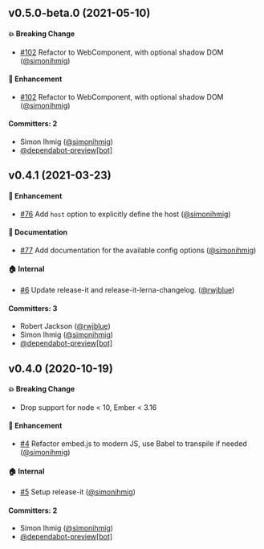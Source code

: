 ## v0.5.0-beta.0 (2021-05-10)

#### :boom: Breaking Change
* [#102](https://github.com/kaliber5/ember-embedded-snippet/pull/102) Refactor to WebComponent, with optional shadow DOM ([@simonihmig](https://github.com/simonihmig))

#### :rocket: Enhancement
* [#102](https://github.com/kaliber5/ember-embedded-snippet/pull/102) Refactor to WebComponent, with optional shadow DOM ([@simonihmig](https://github.com/simonihmig))

#### Committers: 2
- Simon Ihmig ([@simonihmig](https://github.com/simonihmig))
- [@dependabot-preview[bot]](https://github.com/apps/dependabot-preview)

## v0.4.1 (2021-03-23)

#### :rocket: Enhancement
* [#76](https://github.com/kaliber5/ember-embedded-snippet/pull/76) Add `host` option to explicitly define the host ([@simonihmig](https://github.com/simonihmig))

#### :memo: Documentation
* [#77](https://github.com/kaliber5/ember-embedded-snippet/pull/77) Add documentation for the available config options ([@simonihmig](https://github.com/simonihmig))

#### :house: Internal
* [#6](https://github.com/kaliber5/ember-embedded-snippet/pull/6) Update release-it and release-it-lerna-changelog. ([@rwjblue](https://github.com/rwjblue))

#### Committers: 3
- Robert Jackson ([@rwjblue](https://github.com/rwjblue))
- Simon Ihmig ([@simonihmig](https://github.com/simonihmig))
- [@dependabot-preview[bot]](https://github.com/apps/dependabot-preview)

## v0.4.0 (2020-10-19)

#### :boom: Breaking Change
* Drop support for node < 10, Ember < 3.16

#### :rocket: Enhancement
* [#4](https://github.com/kaliber5/ember-embedded-snippet/pull/4) Refactor embed.js to modern JS, use Babel to transpile if needed ([@simonihmig](https://github.com/simonihmig))

#### :house: Internal
* [#5](https://github.com/kaliber5/ember-embedded-snippet/pull/5) Setup release-it ([@simonihmig](https://github.com/simonihmig))

#### Committers: 2
- Simon Ihmig ([@simonihmig](https://github.com/simonihmig))
- [@dependabot-preview[bot]](https://github.com/apps/dependabot-preview)


